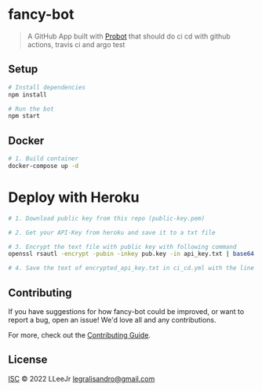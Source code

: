 # fancy-bot

> A GitHub App built with [Probot](https://github.com/probot/probot) that should do ci cd with github actions, travis ci and argo
test
## Setup

```sh
# Install dependencies
npm install

# Run the bot
npm start
```

## Docker

```sh
# 1. Build container
docker-compose up -d
```

# Deploy with Heroku

```sh
# 1. Download public key from this repo (public-key.pem)

# 2. Get your API-Key from heroku and save it to a txt file

# 3. Encrypt the text file with public key with following command
openssl rsautl -encrypt -pubin -inkey pub.key -in api_key.txt | base64 > encrypted_api_key.txt

# 4. Save the text of encrypted_api_key.txt in ci_cd.yml with the line breaks replaced with \n
```

## Contributing

If you have suggestions for how fancy-bot could be improved, or want to report a bug, open an issue! We'd love all and any contributions.

For more, check out the [Contributing Guide](CONTRIBUTING.md).

## License

[ISC](LICENSE) © 2022 LLeeJr <legralisandro@gmail.com>

